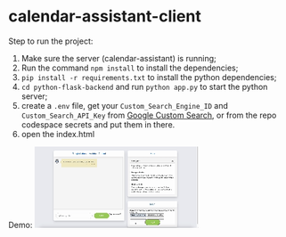 # calendar-assistant-client

Step to run the project:
1. Make sure the server (calendar-assistant) is running;
2. Run the command `npm install` to install the dependencies;
3. `pip install -r requirements.txt` to install the python dependencies;
4. `cd python-flask-backend` and run `python app.py` to start the python server;
5. create a `.env` file, get your `Custom_Search_Engine_ID` and `Custom_Search_API_Key` from [Google Custom Search](https://developers.google.com/custom-search/v1/overview), or from the repo codespace secrets and put them in there.
5. open the index.html

Demo:
![demo](./assets/media/demo.gif)